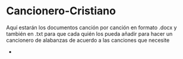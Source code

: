 # Cancionero-Cristiano
Aquí estarán los documentos canción por canción en formato .docx y también en .txt para que cada quién los pueda añadir para hacer un cancionero de alabanzas de acuerdo a las canciones que necesite

-